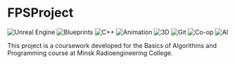 # **FPSProject**

![Unreal Engine](https://img.shields.io/badge/-Unreal%20Engine-313131?style=flat-square&logo=unreal-engine&logoColor=white) ![Blueprints](https://img.shields.io/badge/-Blueprints-00457C?style=flat-square&logo=unreal-engine&logoColor=white) ![C++](https://img.shields.io/badge/-C++-00599C?style=flat-square&logo=c%2B%2B&logoColor=white) ![Animation](https://img.shields.io/badge/-Animation-FF6F61?style=flat-square&logo=adobe-animate&logoColor=white) ![3D](https://img.shields.io/badge/-3D-00CED1?style=flat-square&logo=blender&logoColor=white) ![Git](https://img.shields.io/badge/-Git-F05032?style=flat-square&logo=git&logoColor=white) ![Co-op](https://img.shields.io/badge/-Co--op-008080?style=flat-square&logo=people&logoColor=white) ![AI](https://img.shields.io/badge/-AI-FF6F61?style=flat-square&logo=tensorflow&logoColor=white)
  
This project is a coursework developed for the Basics of Algorithms and Programming course at Minsk Radioengineering College.
